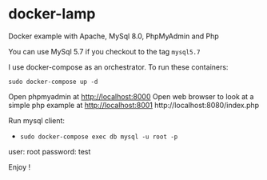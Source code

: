 # docker-lamp

Docker example with Apache, MySql 8.0, PhpMyAdmin and Php

You can use MySql 5.7 if you checkout to the tag `mysql5.7`

I use docker-compose as an orchestrator. To run these containers:

```
sudo docker-compose up -d
```

Open phpmyadmin at [http://localhost:8000](http://localhost:8000)
Open web browser to look at a simple php example at [http://localhost:8001](http://localhost:8001)
http://localhost:8080/index.php

Run mysql client:

- `sudo docker-compose exec db mysql -u root -p` 

user: root
password: test

Enjoy !
